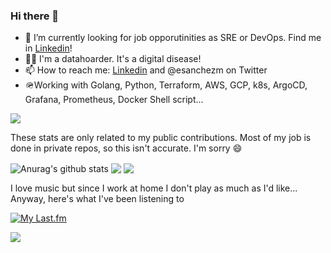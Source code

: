 ### Hi there 👋

- 🔭 I’m currently looking for job opporutinities as SRE or DevOps. Find me in [Linkedin](https://www.linkedin.com/in/estebansanchez/)!
- 🧑‍💻 I'm a datahoarder. It's a digital disease!
- 📫 How to reach me: [Linkedin](https://www.linkedin.com/in/estebansanchez/) and @esanchezm on Twitter
- 🪖Working with Golang, Python, Terraform, AWS, GCP, k8s, ArgoCD, Grafana, Prometheus, Docker Shell script...

![](https://komarev.com/ghpvc/?username=esanchezm)

These stats are only related to my public contributions. Most of my job is done in private repos, so this isn't accurate. I'm sorry :smile:

<img align="center" src="https://github-readme-stats.vercel.app/api?username=esanchezm&show_icons=true&include_all_commits=true&theme=tokyonight" alt="Anurag's github stats" />

<img align="center" src="https://github-readme-stats.vercel.app/api/top-langs/?username=esanchezm&layout=compact&theme=tokyonight" />

<img align="center" src="https://readme-jokes.vercel.app/api" />

I love music but since I work at home I don't play as much as I'd like... Anyway, here's what I've been listening to

[![My Last.fm](https://lastfm-recently-played.vercel.app/api?user=esanchezm)](https://www.last.fm/user/esanchezm)

[![](https://northamerica-northeast1-homelab-ng.cloudfunctions.net/view-counter?label=@esanchezm)](#)
